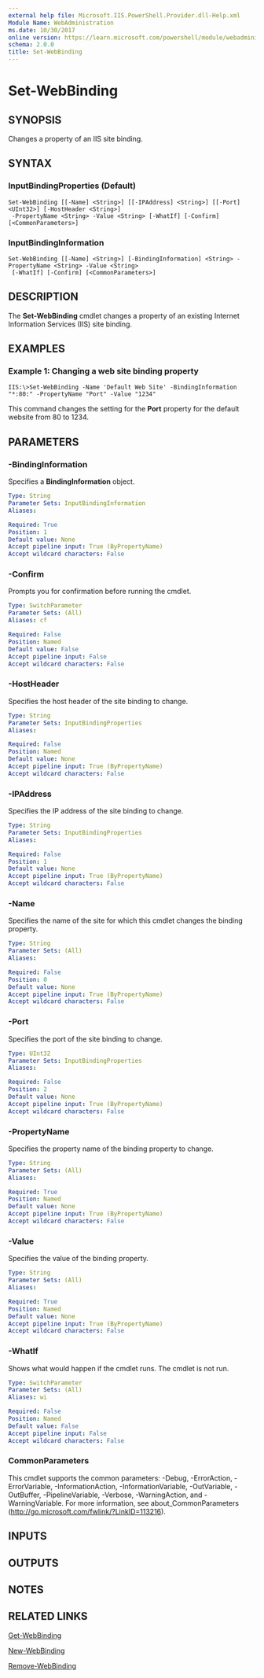 ```yaml
---
external help file: Microsoft.IIS.PowerShell.Provider.dll-Help.xml
Module Name: WebAdministration
ms.date: 10/30/2017
online version: https://learn.microsoft.com/powershell/module/webadministration/set-webbinding?view=windowsserver2012r2-ps&wt.mc_id=ps-gethelp
schema: 2.0.0
title: Set-WebBinding
---
```


# Set-WebBinding

## SYNOPSIS
Changes a property of an IIS site binding.

## SYNTAX

### InputBindingProperties (Default)
```
Set-WebBinding [[-Name] <String>] [[-IPAddress] <String>] [[-Port] <UInt32>] [-HostHeader <String>]
 -PropertyName <String> -Value <String> [-WhatIf] [-Confirm] [<CommonParameters>]
```

### InputBindingInformation
```
Set-WebBinding [[-Name] <String>] [-BindingInformation] <String> -PropertyName <String> -Value <String>
 [-WhatIf] [-Confirm] [<CommonParameters>]
```

## DESCRIPTION
The **Set-WebBinding** cmdlet changes a property of an existing Internet Information Services (IIS) site binding.

## EXAMPLES

### Example 1: Changing a web site binding property
```
IIS:\>Set-WebBinding -Name 'Default Web Site' -BindingInformation "*:80:" -PropertyName "Port" -Value "1234"
```

This command changes the setting for the **Port** property for the default website from 80 to 1234.

## PARAMETERS

### -BindingInformation
Specifies a **BindingInformation** object.

```yaml
Type: String
Parameter Sets: InputBindingInformation
Aliases: 

Required: True
Position: 1
Default value: None
Accept pipeline input: True (ByPropertyName)
Accept wildcard characters: False
```

### -Confirm
Prompts you for confirmation before running the cmdlet.

```yaml
Type: SwitchParameter
Parameter Sets: (All)
Aliases: cf

Required: False
Position: Named
Default value: False
Accept pipeline input: False
Accept wildcard characters: False
```

### -HostHeader
Specifies the host header of the site binding to change.

```yaml
Type: String
Parameter Sets: InputBindingProperties
Aliases: 

Required: False
Position: Named
Default value: None
Accept pipeline input: True (ByPropertyName)
Accept wildcard characters: False
```

### -IPAddress
Specifies the IP address of the site binding to change.

```yaml
Type: String
Parameter Sets: InputBindingProperties
Aliases: 

Required: False
Position: 1
Default value: None
Accept pipeline input: True (ByPropertyName)
Accept wildcard characters: False
```

### -Name
Specifies the name of the site for which this cmdlet changes the binding property.

```yaml
Type: String
Parameter Sets: (All)
Aliases: 

Required: False
Position: 0
Default value: None
Accept pipeline input: True (ByPropertyName)
Accept wildcard characters: False
```

### -Port
Specifies the port of the site binding to change.

```yaml
Type: UInt32
Parameter Sets: InputBindingProperties
Aliases: 

Required: False
Position: 2
Default value: None
Accept pipeline input: True (ByPropertyName)
Accept wildcard characters: False
```

### -PropertyName
Specifies the property name of the binding property to change.

```yaml
Type: String
Parameter Sets: (All)
Aliases: 

Required: True
Position: Named
Default value: None
Accept pipeline input: True (ByPropertyName)
Accept wildcard characters: False
```

### -Value
Specifies the value of the binding property.

```yaml
Type: String
Parameter Sets: (All)
Aliases: 

Required: True
Position: Named
Default value: None
Accept pipeline input: True (ByPropertyName)
Accept wildcard characters: False
```

### -WhatIf
Shows what would happen if the cmdlet runs.
The cmdlet is not run.

```yaml
Type: SwitchParameter
Parameter Sets: (All)
Aliases: wi

Required: False
Position: Named
Default value: False
Accept pipeline input: False
Accept wildcard characters: False
```

### CommonParameters
This cmdlet supports the common parameters: -Debug, -ErrorAction, -ErrorVariable, -InformationAction, -InformationVariable, -OutVariable, -OutBuffer, -PipelineVariable, -Verbose, -WarningAction, and -WarningVariable. For more information, see about_CommonParameters (http://go.microsoft.com/fwlink/?LinkID=113216).

## INPUTS

## OUTPUTS

## NOTES

## RELATED LINKS

[Get-WebBinding](./Get-WebBinding.md)

[New-WebBinding](./New-WebBinding.md)

[Remove-WebBinding](./Remove-WebBinding.md)

